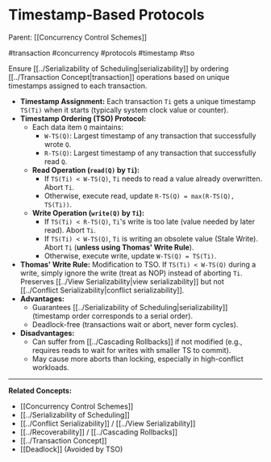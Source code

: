 # Timestamp-Based Protocols

Parent: [[Concurrency Control Schemes]]

#transaction #concurrency #protocols #timestamp #tso

Ensure [[../Serializability of Scheduling|serializability]] by ordering [[../Transaction Concept|transaction]] operations based on unique timestamps assigned to each transaction.

*   **Timestamp Assignment:** Each transaction `Ti` gets a unique timestamp `TS(Ti)` when it starts (typically system clock value or counter).
*   **Timestamp Ordering (TSO) Protocol:**
    *   Each data item `Q` maintains:
        *   `W-TS(Q)`: Largest timestamp of any transaction that successfully wrote `Q`.
        *   `R-TS(Q)`: Largest timestamp of any transaction that successfully read `Q`.
    *   **Read Operation (`read(Q)` by `Ti`):**
        *   If `TS(Ti) < W-TS(Q)`, `Ti` needs to read a value already overwritten. Abort `Ti`.
        *   Otherwise, execute read, update `R-TS(Q) = max(R-TS(Q), TS(Ti))`.
    *   **Write Operation (`write(Q)` by `Ti`):**
        *   If `TS(Ti) < R-TS(Q)`, `Ti`'s write is too late (value needed by later read). Abort `Ti`.
        *   If `TS(Ti) < W-TS(Q)`, `Ti` is writing an obsolete value (Stale Write). Abort `Ti` (**unless using Thomas' Write Rule**).
        *   Otherwise, execute write, update `W-TS(Q) = TS(Ti)`.
*   **Thomas' Write Rule:** Modification to TSO. If `TS(Ti) < W-TS(Q)` during a write, simply ignore the write (treat as NOP) instead of aborting `Ti`. Preserves [[../View Serializability|view serializability]] but not [[../Conflict Serializability|conflict serializability]].
*   **Advantages:**
    *   Guarantees [[../Serializability of Scheduling|serializability]] (timestamp order corresponds to a serial order).
    *   Deadlock-free (transactions wait or abort, never form cycles).
*   **Disadvantages:**
    *   Can suffer from [[../Cascading Rollbacks]] if not modified (e.g., requires reads to wait for writes with smaller TS to commit).
    *   May cause more aborts than locking, especially in high-conflict workloads.

---
**Related Concepts:**
*   [[Concurrency Control Schemes]]
*   [[../Serializability of Scheduling]]
*   [[../Conflict Serializability]] / [[../View Serializability]]
*   [[../Recoverability]] / [[../Cascading Rollbacks]]
*   [[../Transaction Concept]]
*   [[Deadlock]] (Avoided by TSO) 